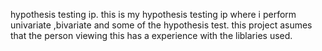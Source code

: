 hypothesis testing ip.
this is my hypothesis testing ip where i perform univariate ,bivariate  and some of the hypothesis test.
this project asumes that the person viewing this has a experience with the liblaries used.
